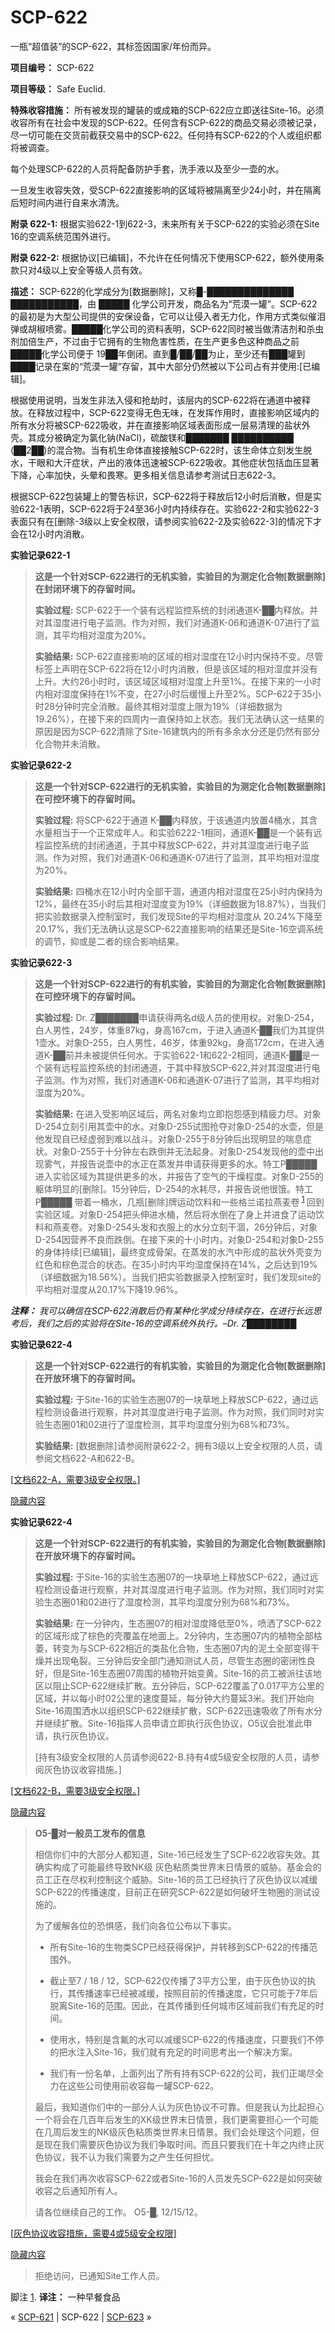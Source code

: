 # SCP-622
                        




一瓶“超值装”的SCP-622，其标签因国家/年份而异。



**项目编号：** SCP-622

**项目等级：**  Safe Euclid.

**特殊收容措施：** 所有被发现的罐装的或成箱的SCP-622应立即送往Site-16。必须收容所有在社会中发现的SCP-622。任何含有SCP-622的商品交易必须被记录，尽一切可能在交货前截获交易中的SCP-622。任何持有SCP-622的个人或组织都将被调查。

每个处理SCP-622的人员将配备防护手套，洗手液以及至少一壶的水。

一旦发生收容失效，受SCP-622直接影响的区域将被隔离至少24小时，并在隔离后短时间内进行自来水清洗。

**附录 622-1:** 根据实验622-1到622-3，未来所有关于SCP-622的实验必须在Site 16的空调系统范围外进行。

**附录 622-2:** 根据协议[已编辑]，不允许在任何情况下使用SCP-622，额外使用条款只对4级以上安全等级人员有效。

**描述：** SCP-622的化学成分为[数据删除]，又称█-██████████████ ███████████，由 █████ 化学公司开发，商品名为“荒漠一罐”。SCP-622的最初是为大型公司提供的安保设备，它可以让侵入者无力化，作用方式类似催泪弹或胡椒喷雾。█████化学公司的资料表明，SCP-622同时被当做清洁剂和杀虫剂加倍生产，不过由于它拥有的生物危害性质，在生产更多色这种商品之前█████化学公司便于 19██年倒闭。直到█/██/██为止，至少还有███罐到████记录在案的“荒漠一罐”存留，其中大部分仍然被以下公司占有并使用:[已编辑]。

根据使用说明，当发生非法入侵和抢劫时，该层内的SCP-622将在通道中被释放。在释放过程中，SCP-622变得无色无味，在发挥作用时，直接影响区域内的所有水分将被SCP-622吸收，并在直接影响区域表面形成一层易清理的盐状外壳。其成分被确定为氯化钠(NaCl)，硫酸镁和███████ ██████████ (██2██)的混合物。当有机生命体直接接触SCP-622时，该生命体立刻发生脱水，干眼和大汗症状，产出的液体迅速被SCP-622吸收。其他症状包括血压显著下降，心率加快，头晕和畏寒。更多相关信息请参考测试日志622-3。

根据SCP-622包装罐上的警告标识，SCP-622将于释放后12小时后消散，但是实验622-1表明，SCP-622将于24至36小时内持续存在。实验622-2和实验622-3表面只有在[删除-3级以上安全权限，请参阅实验622-2及实验622-3]的情况下才会在12小时内消散。

**实验记录622-1** 


> **这是一个针对SCP-622进行的无机实验，实验目的为测定化合物[数据删除]在封闭环境下的存留时间。** 
> 
> **实验过程:** SCP-622于一个装有远程监控系统的封闭通道K-██内释放。并对其湿度进行电子监测。作为对照，我们对通道K-06和通道K-07进行了监测，其平均相对湿度为20%。
> 
> **实验结果:** SCP-622直接影响的区域的相对湿度在12小时内保持不变。尽管标签上声明在SCP-622将在12小时内消散，但是该区域的相对湿度并没有上升。大约26小时时，该区域区域相对湿度上升至1%。在接下来的一小时内相对湿度保持在1%不变，在27小时后缓慢上升至2%。SCP-622于35小时28分钟时完全消散。最终其相对湿度上限为19%（详细数据为19.26%），在接下来的四周内一直保持如上状态。我们无法确认这一结果的原因是因为SCP-622清除了Site-16建筑内的所有多余水分还是仍然有部分化合物并未消散。
> 

**实验记录622-2** 


> **这是一个针对SCP-622进行的无机实验，实验目的为测定化合物[数据删除]在可控环境下的存留时间。** 
> 
> **实验过程:** 将SCP-622于通道 K-██内释放，于该通道内放置4桶水，其含水量相当于一个正常成年人。和实验6222-1相同，通道K-██是一个装有远程监控系统的封闭通道，于其中释放SCP-622，并对其湿度进行电子监测。作为对照，我们对通道K-06和通道K-07进行了监测，其平均相对湿度为20%。
> 
> **实验结果:** 四桶水在12小时内全部干涸，通道内相对湿度在25小时内保持为12%，最终在35小时后其相对湿度变为19%（详细数据为18.87%），当我们把实验数据录入控制室时，我们发现Site的平均相对湿度从 20.24%下降至 20.17%，我们无法确认这是SCP-622直接影响的结果还是Site-16空调系统的调节，抑或是二者的综合影响结果。
> 

**实验记录622-3** 


> **这是一个针对SCP-622进行的有机实验，实验目的为测定化合物[数据删除]在可控环境下的存留时间。** 
> 
> **实验过程:** Dr. Z███████申请获得两名d级人员的使用权。对象D-254，白人男性，24岁，体重87kg，身高167cm，于进入通道K-██我们为其提供1壶水。对象D-255，白人男性，46岁，体重92kg，身高172cm，在进入通道K-██前并未被提供任何水。于实验622-1和622-2相同，通道K-██是一个装有远程监控系统的封闭通道，于其中释放SCP-622,并对其湿度进行电子监测。作为对照，我们对通道K-06和通道K-07进行了监测，其平均相对湿度为20%。
> 
> **实验结果:** 在进入受影响区域后，两名对象均立即抱怨感到精疲力尽。对象D-254立刻引用其壶中的水。对象D-255试图抢夺对象D-254的水壶，但是他发现自已经虚弱到难以战斗。对象D-255于8分钟后出现明显的喘息症状。对象D-255于十分钟左右跌倒并无法起身。对象D-254发现他的壶中出现雾气，并报告说壶中的水正在蒸发并申请获得更多的水。特工P█████ 进入实验区域为其提供更多的水，并报告了空气的干燥程度。对象D-255的躯体明显的[删除]。15分钟后，D-254的水耗尽，并报告说他很饿。特工P█████ 带着一桶水，几瓶[删除]牌运动饮料和一些格兰诺拉燕麦卷<sup class='footnoteref'>
 <a shape='rect' class='footnoteref' id='footnoteref-1' href='javascript:;' onclick='WIKIDOT.page.utils.scrollToReference(&apos;footnote-1&apos;)'>1</a>
</sup>回到实验区域。对象D-254把头伸进水桶，然后将水倒在了身上并进食了运动饮料和燕麦卷。对象D-254头发和衣服上的水分立刻干涸，26分钟后，对象D-254因营养不良而跌倒。在接下来的十小时内，对象D-254和对象D-255的身体持续[已编辑]，最终变成骨架。在蒸发的水汽中形成的盐状外壳变为红色和棕色混合的状态。在35小时内平均湿度保持在14%，之后达到19%（详细数据为18.56%）。当我们把实验数据录入控制室时，我们发现site的平均相对湿度从20.17%下降19.96%。
> 

***注释：** 我可以确信在SCP-622消散后仍有某种化学成分持续存在，在进行长远思考后，我们之后的实验将在Site-16的空调系统外执行。–Dr. Z████████* 

**实验记录622-4** 


> **这是一个针对SCP-622进行的有机实验，实验目的为测定化合物[数据删除]在开放环境下的存留时间。** 
> 
> **实验过程:** 于Site-16的实验生态圈07的一块草地上释放SCP-622，通过远程检测设备进行观察，并对其湿度进行电子监测。作为对照，我们同时对实验生态圈01和02进行了湿度检测，其平均湿度分别为68%和73%。
> 
> **实验结果:** [数据删除]请参阅附录622-2，拥有3级以上安全权限的人员，请参阅文档622-A和622-B。
> 


<a shape='rect' class='collapsible-block-link' href='javascript:;'>[&#25991;&#26723;622-A&#65292;&#38656;&#35201;3&#32423;&#23433;&#20840;&#26435;&#38480;&#12290;]</a>

<a shape='rect' class='collapsible-block-link' href='javascript:;'>&#38544;&#34255;&#20869;&#23481;</a>

**实验记录622-4** 


> **这是一个针对SCP-622进行的有机实验，实验目的为测定化合物[数据删除]在开放环境下的存留时间。** 
> 
> **实验过程:** 于Site-16的实验生态圈07的一块草地上释放SCP-622，通过远程检测设备进行观察，并对其湿度进行电子监测。作为对照，我们同时对实验生态圈01和02进行了湿度检测，其平均湿度分别为68%和73%。
> 
> **实验结果:** 在一分钟内，生态圈07的相对湿度降低至0%，喷洒了SCP-622的区域形成了棕色的壳覆盖在地面上。2分钟内，生态圈07内的植物全部枯萎，转变为与SCP-622相近的类盐化合物，生态圈07内的泥土全部变得干燥并出现龟裂。三分钟后安全部门通知测试人员，尽管生态圈的密闭性良好，但是Site-16生态圈07周围的植物开始变黄。Site-16的员工被派往该地区以阻止SCP-622继续扩散。五分钟后，SCP-622覆盖了0.017平方公里的区域，并以每小时02公里的速度蔓延，每分钟大约蔓延3米。我们开始向Site-16周围洒水以组织SCP-622继续扩散，SCP-622迅速吸收了所有水分并继续扩散。Site-16指挥人员申请立即执行灰色协议，O5议会批准此申请，执行灰色协议。
> 
> [持有3级安全权限的人员请参阅622-B.持有4或5级安全权限的人员，请参阅灰色协议收容措施。]
> 





<a shape='rect' class='collapsible-block-link' href='javascript:;'>[&#25991;&#26723;622-B&#65292;&#38656;&#35201;3&#32423;&#23433;&#20840;&#26435;&#38480;&#12290;]</a>

<a shape='rect' class='collapsible-block-link' href='javascript:;'>&#38544;&#34255;&#20869;&#23481;</a>


> **O5-█对一般员工发布的信息** 
> 
> 相信你们中的大部分人都知道，Site-16已经发生了SCP-622收容失效。其确实构成了可能最终导致NK级 灰色粘质类世界末日情景的威胁。基金会的员工正在尽权利控制这个威胁。Site-16的员工已经执行了灰色协议以减缓SCP-622的传播速度，目前正在研究SCP-622是如何破坏生物圈的测试设施的。
> 
> 为了缓解各位的恐惧感，我们向各位公布以下事实。
> 
> - 所有Site-16的生物类SCP已经获得保护，并转移到SCP-622的传播范围外。
> 
> - 截止至7 / 18 / 12，SCP-622仅传播了3平方公里，由于灰色协议的执行，其传播速率已经被减缓，按照目前的传播速度，它只可能于7年后脱离Site-16的范围。因此，在其传播到任何城市区域前我们有充足的时间。
> 
> - 使用水，特别是含氟的水可以减缓SCP-622的传播速度，只要我们不停的把水注入Site-16，我们就有充足的时间思考出一个解决方案。
> 
> - 我们有一份名单，上面列出了所有持有SCP-622的公司，我们正竭尽全力在这些公司使用前收容每一罐SCP-622。
> 
> 最后，我知道你们中的一部分人认为灰色协议不可靠。但是我认为比起担心一个将会在几百年后发生的XK级世界末日情景，我们更需要担心一个可能在几周后发生的NK级灰色粘质类世界末日情景。我们会处理这个问题，但是现在我们需要灰色协议为我们争取时间。而且只要我们在十年之内终止灰色协议，我不认为我们需要为之产生任何担忧。
> 
> 我会在我们再次收容SCP-622或者Site-16的人员发先SCP-622是如何突破收容之后通知所有人。
> 
> 请各位继续自己的工作。
O5-█, 12/15/12。
> 





<a shape='rect' class='collapsible-block-link' href='javascript:;'>[&#28784;&#33394;&#21327;&#35758;&#25910;&#23481;&#25514;&#26045;&#65292;&#38656;&#35201;4&#25110;5&#32423;&#23433;&#20840;&#26435;&#38480;]</a>

<a shape='rect' class='collapsible-block-link' href='javascript:;'>&#38544;&#34255;&#20869;&#23481;</a>


> 拒绝访问，已通知Site工作人员。
> 





脚注
<a shape='rect' href='javascript:;' onclick='WIKIDOT.page.utils.scrollToReference(&apos;footnoteref-1&apos;)'>1</a>. **译注：** 一种早餐食品



« [SCP-621](/scp-621) | SCP-622 | [SCP-623](/scp-623) »





                    